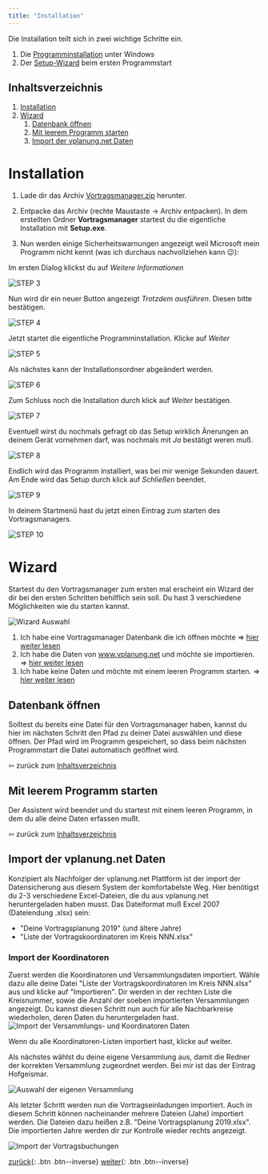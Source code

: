 ```yaml
---
title: "Installation"
---
```


Die Installation teilt sich in zwei wichtige Schritte ein.
1. Die [Programminstallation](#installation) unter Windows
2. Der [Setup-Wizard](#wizard) beim ersten Programmstart

## Inhaltsverzeichnis
1. [Installation](#installation)
1. [Wizard](#wizard)
    1. [Datenbank öffnen](#datenbank-öffnen)
    1. [Mit leerem Programm starten](#mit-leerem-programm-starten)
    1. [Import der vplanung.net Daten](#import-der-vplanung-net-daten)

# Installation #

1. Lade dir das Archiv [Vortragsmanager.zip](http://thomas-ramm.de/Vortragsmanager/Vortragsmanager.zip) herunter.

1. Entpacke das Archiv (rechte Maustaste -> Archiv entpacken).
 In dem erstellten Ordner **Vortragsmanager** startest du die eigentliche Installation mit **Setup.exe**.

1. Nun werden einige Sicherheitswarnungen angezeigt weil Microsoft mein Programm nicht kennt (was ich durchaus nachvollziehen kann 😉):

Im ersten Dialog klickst du auf *Weitere Informationen*

![STEP 3](images/step_03.png)
 
Nun wird dir ein neuer Button angezeigt *Trotzdem ausführen*. Diesen bitte bestätigen.
 
![STEP 4](images/step_04.png)

Jetzt startet die eigentliche Programminstallation. Klicke auf *Weiter*

![STEP 5](images/step_05.png)

Als nächstes kann der Installationsordner abgeändert werden.

![STEP 6](images/step_06.png)

Zum Schluss noch die Installation durch klick auf *Weiter* bestätigen.

![STEP 7](images/step_07.png)

Eventuell wirst du nochmals gefragt ob das Setup wirklich Änerungen an deinem Gerät vornehmen darf, was nochmals mit *Ja* bestätigt weren muß.

![STEP 8](images/step_08.png)

Endlich wird das Programm installiert, was bei mir wenige Sekunden dauert. Am Ende wird das Setup durch klick auf *Schließen* beendet.

![STEP 9](images/step_09.png)

In deinem Startmenü hast du jetzt einen Eintrag zum starten des Vortragsmanagers.

![STEP 10](images/step_10.png)



# Wizard #

Startest du den Vortragsmanager zum ersten mal erscheint ein Wizard der dir bei den ersten Schritten behilflich sein soll.
Du hast 3 verschiedene Möglichkeiten wie du starten kannst.

 ![Wizard Auswahl](images/installation_wizard_01.png)

 1. Ich habe eine Vortragsmanager Datenbank die ich öffnen möchte ⇒ [hier weiter lesen](#datenbank-öffnen)
 1. Ich habe die Daten von www.vplanung.net und möchte sie importieren. ⇒ [hier weiter lesen](#import-der-vplanung.net-daten)
 1. Ich habe keine Daten und möchte mit einem leeren Programm starten. ⇒ [hier weiter lesen](#mit-leerem-programm-starten)

## Datenbank öffnen ##
Solltest du bereits eine Datei für den Vortragsmanager haben, kannst du hier im nächsten Schritt den Pfad zu deiner Datei auswählen und diese öffnen. Der Pfad wird im Programm gespeichert, so dass beim nächsten Programmstart die Datei automatisch geöffnet wird.

⇦ zurück zum [Inhaltsverzeichnis](README.md)

## Mit leerem Programm starten ##

Der Assistent wird beendet und du startest mit einem leeren Programm, in dem du alle deine Daten erfassen mußt.

⇦ zurück zum [Inhaltsverzeichnis](README.md)

## Import der vplanung.net Daten ##

Konzipiert als Nachfolger der vplanung.net Plattform ist der import der Datensicherung aus diesem System der komfortabelste Weg.
Hier benötigst du 2-3 verschiedene Excel-Dateien, die du aus vplanung.net heruntergeladen haben musst. Das Dateiformat muß Excel 2007 (Dateiendung .xlsx) sein:

* "Deine Vortragsplanung 2019" (und ältere Jahre)
* "Liste der Vortragskoordinatoren im Kreis NNN.xlsx"

### Import der Koordinatoren ###

Zuerst werden die Koordinatoren und Versammlungsdaten importiert. Wähle dazu alle deine Datei "Liste der Vortragskoordinatoren im Kreis NNN.xlsx" aus und klicke auf "Importieren". Dir werden in der rechten Liste die Kreisnummer, sowie die Anzahl der soeben importierten Versammlungen angezeigt. Du kannst diesen Schritt nun auch für alle Nachbarkreise wiederholen, deren Daten du heruntergeladen hast. ![Import der Versammlungs- und Koordinatoren Daten](images/installation_wizard_02.png)

Wenn du alle Koordinatoren-Listen importiert hast, klicke auf weiter.

Als nächstes wählst du deine eigene Versammlung aus, damit die Redner der korrekten Versammlung zugeordnet werden. 
Bei mir ist das der Eintrag Hofgeismar.

![Auswahl der eigenen Versammlung](images/installation_wizard_03.png)

Als letzter Schritt werden nun die Vortragseinladungen importiert. Auch in diesem Schritt können nacheinander mehrere Dateien (Jahe) importiert werden.
Die Dateien dazu heißen z.B. "Deine Vortragsplanung 2019.xlsx". 
Die importierten Jahre werden dir zur Kontrolle wieder rechts angezeigt.

![Import der Vortragsbuchungen](images/installation_wizard_04.png)

[zurück](Index.md){: .btn .btn--inverse}  [weiter](MeinPlan.md){: .btn .btn--inverse}
